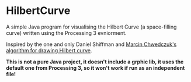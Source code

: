 # HilbertCurve

A simple Java program for visualising the Hilbert Curve (a space-filling curve) written using the Processing 3 evniorment.

Inspired by the one and only Daniel Shiffman and [Marcin Chwedczuk's algorithm for drawing Hilbert curve](http://blog.marcinchwedczuk.pl/iterative-algorithm-for-drawing-hilbert-curve).

**This is not a pure Java project, it doesn't include a grphic lib, it uses the default one from Processing 3, so it won't work if run as an independent file!**

